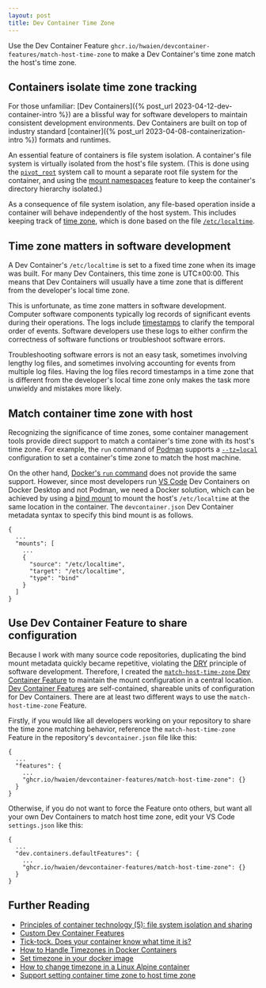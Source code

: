 ```yaml
---
layout: post
title: Dev Container Time Zone
---
```


Use the Dev Container Feature `ghcr.io/hwaien/devcontainer-features/match-host-time-zone` to make a Dev Container's time zone match the host's time zone.

## Containers isolate time zone tracking

For those unfamiliar: [Dev Containers]({% post_url 2023-04-12-dev-container-intro %}) are a blissful way for software developers to maintain consistent development environments. Dev Containers are built on top of industry standard [container]({% post_url 2023-04-08-containerization-intro %}) formats and runtimes.

An essential feature of containers is file system isolation. A container's file system is virtually isolated from the host's file system. (This is done using the [`pivot_root`](https://man7.org/linux/man-pages/man2/pivot_root.2.html) system call to mount a separate root file system for the container, and using the [mount namespaces](https://www.man7.org/linux/man-pages/man7/mount_namespaces.7.html) feature to keep the container's directory hierarchy isolated.)

As a consequence of file system isolation, any file-based operation inside a container will behave independently of the host system. This includes keeping track of [time zone](https://en.wikipedia.org/wiki/Time_zone), which is done based on the file [`/etc/localtime`](https://www.freedesktop.org/software/systemd/man/localtime.html).

## Time zone matters in software development

A Dev Container's `/etc/localtime` is set to a fixed time zone when its image was built. For many Dev Containers, this time zone is UTC±00:00. This means that Dev Containers will usually have a time zone that is different from the developer's local time zone.

This is unfortunate, as time zone matters in software development. Computer software components typically log records of significant events during their operations. The logs include [timestamps](<https://en.wikipedia.org/wiki/Timestamping_(computing)>) to clarify the temporal order of events. Software developers use these logs to either confirm the correctness of software functions or troubleshoot software errors.

Troubleshooting software errors is not an easy task, sometimes involving lengthy log files, and sometimes involving accounting for events from multiple log files. Having the log files record timestamps in a time zone that is different from the developer's local time zone only makes the task more unwieldy and mistakes more likely.

## Match container time zone with host

Recognizing the significance of time zones, some container management tools provide direct support to match a container's time zone with its host's time zone. For example, the `run` command of [Podman](https://podman.io/) supports a [`--tz=local`](https://docs.podman.io/en/latest/markdown/podman-run.1.html#tz-timezone) configuration to set a container's time zone to match the host machine.

On the other hand, [Docker's `run` command](https://docs.docker.com/engine/reference/commandline/run/) does not provide the same support. However, since most developers run [VS Code](https://en.wikipedia.org/wiki/Visual_Studio_Code) Dev Containers on Docker Desktop and not Podman, we need a Docker solution, which can be achieved by using a [bind mount](https://docs.docker.com/get-started/06_bind_mounts/) to mount the host's `/etc/localtime` at the same location in the container. The `devcontainer.json` Dev Container metadata syntax to specify this bind mount is as follows.

```
{
  ...
  "mounts": [
    ...
    {
      "source": "/etc/localtime",
      "target": "/etc/localtime",
      "type": "bind"
    }
  ]
}
```

## Use Dev Container Feature to share configuration

Because I work with many source code repositories, duplicating the bind mount metadata quickly became repetitive, violating the [DRY](https://en.wikipedia.org/wiki/Don't_repeat_yourself) principle of software development. Therefore, I created the [`match-host-time-zone` Dev Container Feature](https://github.com/hwaien/devcontainer-features/tree/main/src/match-host-time-zone) to maintain the mount configuration in a central location. [Dev Container Features](https://containers.dev/implementors/features/) are self-contained, shareable units of configuration for Dev Containers. There are at least two different ways to use the `match-host-time-zone` Feature.

Firstly, if you would like all developers working on your repository to share the time zone matching behavior, reference the `match-host-time-zone` Feature in the repository's `devcontainer.json` file like this:

```
{
  ...
  "features": {
    ...
    "ghcr.io/hwaien/devcontainer-features/match-host-time-zone": {}
  }
}
```

Otherwise, if you do not want to force the Feature onto others, but want all your own Dev Containers to match host time zone, edit your VS Code `settings.json` like this:

```
{
  ...
  "dev.containers.defaultFeatures": {
    ...
    "ghcr.io/hwaien/devcontainer-features/match-host-time-zone": {}
  }
}
```

## Further Reading

- [Principles of container technology (5): file system isolation and sharing](https://www.sobyte.net/post/2022-04/container-fundamentals-filesystem-isolation-and-sharing/)
- [Custom Dev Container Features](https://code.visualstudio.com/blogs/2022/09/15/dev-container-features)
- [Tick-tock. Does your container know what time it is?](https://www.redhat.com/sysadmin/tick-tock-container-time)
- [How to Handle Timezones in Docker Containers](https://www.howtogeek.com/devops/how-to-handle-timezones-in-docker-containers/)
- [Set timezone in your docker image](https://dev.to/0xbf/set-timezone-in-your-docker-image-d22)
- [How to change timezone in a Linux Alpine container](https://cduser.com/pique-22-how-to-change-timezone-in-a-linux-alpine-container/)
- [Support setting container time zone to host time zone](https://github.com/microsoft/vscode-dev-containers/issues/307#issuecomment-1355599660)
